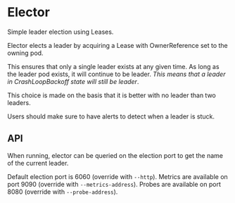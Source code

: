 Elector
=======

Simple leader election using Leases.

Elector elects a leader by acquiring a Lease with OwnerReference set to the owning pod.

This ensures that only a single leader exists at any given time.
As long as the leader pod exists, it will continue to be leader.
*This means that a leader in CrashLoopBackoff state will still be leader*.

This choice is made on the basis that it is better with no leader than two leaders.

Users should make sure to have alerts to detect when a leader is stuck.

API
---

When running, elector can be queried on the election port to get the name of the current leader.

Default election port is 6060 (override with `--http`).
Metrics are available on port 9090 (override with `--metrics-address`).
Probes are available on port 8080 (override with `--probe-address`).
